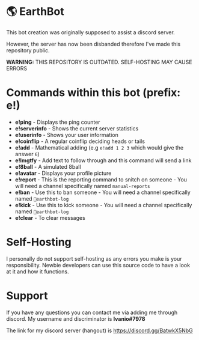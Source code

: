 # 🌎 EarthBot
This bot creation was originally supposed to assist a discord server. 

However, the server has now been disbanded therefore I've made this repository public.

**WARNING:** THIS REPOSITORY IS OUTDATED. SELF-HOSTING MAY CAUSE ERRORS

# Commands within this bot (prefix: e!)
- **e!ping** - Displays the ping counter
- **e!serverinfo** - Shows the current server statistics
- **e!userinfo** - Shows your user information
- **e!coinflip** - A regular coinflip deciding heads or tails
- **e!add** - Mathematical adding (e.g ``e!add 1 2 3`` which would give the answer ``6``)
- **e!lmgtfy** - Add text to follow through and this command will send a link
- **e!8ball** - A simulated 8ball 
- **e!avatar** - Displays your profile picture
- **e!report** - This is the reporting command to snitch on someone - You will need a channel specifically named ``manual-reports``
- **e!ban** - Use this to ban someone - You will need a channel specifically named ``📜earthbot-log``
- **e!kick** - Use this to kick someone - You will need a channel specifically named ``📜earthbot-log`` 
- **e!clear** - To clear messages

# Self-Hosting
I personally do not support self-hosting as any errors you make is your responsibility. Newbie developers can use this source code to have a look at it and how it functions.

# Support
If you have any questions you can contact me via adding me through discord. My username and discriminator is **Ivanio#7978**

The link for my discord server (hangout) is https://discord.gg/BatwkX5NbG 
